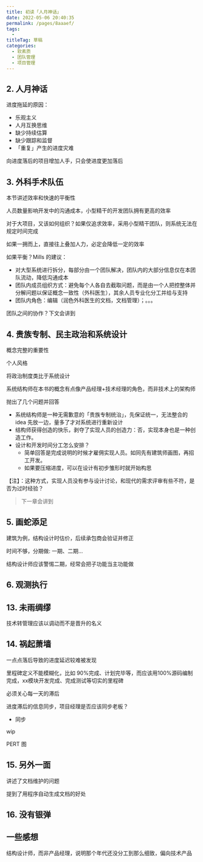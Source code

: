 ```yaml
---
title: 初读「人月神话」
date: 2022-05-06 20:40:35
permalink: /pages/8aaaef/
tags: 
  - 
titleTag: 草稿
categories: 
  - 软素质
  - 团队管理
  - 项目管理
---
```



## 2. 人月神话

进度拖延的原因：
- 乐观主义
- 人月互换思维
- 缺少持续估算
- 缺少跟踪和监督
- 「重复」产生的进度灾难

向进度落后的项目增加人手，只会使进度更加落后

## 3. 外科手术队伍

本节讲述效率和快速的平衡性

人员数量影响开发中的沟通成本，小型精干的开发团队拥有更高的效率


对于大项目，又该如何组织？如果仅追求效率，采用小型精干团队，则系统无法在规定时间完成

如果一拥而上，直接往上叠加人力，必定会降低一定的效率

如果平衡？Mills 的建议：
- 对大型系统进行拆分，每部分由一个团队解决，团队内的大部分信息仅在本团队流动，降低沟通成本
- 团队内成员组织方式：避免每个人各自去截取问题，而是由一个人把控整体并分解问题以保证概念一致性（外科医生），其余人员专业化分工并给与支持
- 团队内角色：编辑（润色外科医生的文档，文档管理）；。。。

团队之间的协作？下文会讲到


## 4. 贵族专制、民主政治和系统设计

概念完整的重要性

个人风格

将政治制度类比于系统设计

系统结构师在本书的概念有点像产品经理+技术经理的角色，而非技术上的架构师

抛出了几个问题并回答
- 系统结构师是一种无需歉意的「贵族专制统治」，先保证统一，无法整合的 idea 先放一边，量多了才对系统进行重新设计
- 结构师获得创造的快乐，剥夺了实现人员的创造力：否，实现本身也是一种创造工作。
- 设计和开发时间分工怎么安排？
    - 简单回答是完成说明的时候才雇佣实现人员。如同先有建筑师画图，再招工开发。
    - 如果要压缩进度，可以在设计有初步雏形时就开始构思


【注】：这种方式，实现人员没有参与设计讨论，和现代的需求评审有些不符，是否为过时经验？
> 下一章会讲到

## 5. 画蛇添足

建筑为例，结构设计时估价，后续承包商会验证并修正

时间不够，分期做: 一期、二期...

结构设计师应该警惕二期，经常会把子功能当主功能做

## 6. 观测执行

## 13. 未雨绸缪

技术转管理应该以调动而不是晋升的名义

## 14. 祸起萧墙

一点点落后导致的进度延迟较难被发现

里程碑定义不能模糊化，比如 90%完成、计划完毕等，而应该用100%源码编制完成，xx模块开发完成、完成测试等切实的里程碑

必须关心每一天的滞后

进度滞后的信息同步，项目经理是否应该同步老板？
- 同步

wip

PERT 图

## 15. 另外一面

讲述了文档维护的问题

提到了用程序自动生成文档的好处

## 16. 没有银弹




## 一些感想

结构设计师，而非产品经理，说明那个年代还没分工到那么细致，偏向技术产品